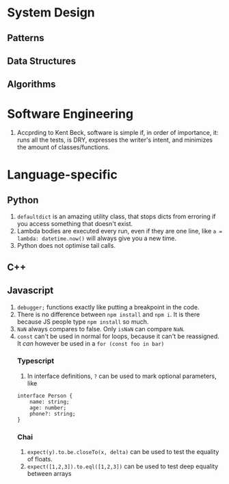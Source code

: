 # System Design
## Patterns

## Data Structures

## Algorithms

# Software Engineering
1. Accprding to Kent Beck, software is simple if, in order of importance, it: runs all the tests, is DRY, expresses the writer's intent, and minimizes the amount of classes/functions.

# Language-specific
## Python
1. `defaultdict` is an amazing utility class, that stops dicts from erroring if you access something that doesn't exist.
1. Lambda bodies are executed every run, even if they are one line, like `a = lambda: datetime.now()` will always give you a new time.
1. Python does not optimise tail calls.

## C++

## Javascript
1. `debugger;` functions exactly like putting a breakpoint in the code.
1. There is no difference between `npm install` and `npm i`. It is there because JS people type `npm install` so much.
1. `NaN` always compares to false. Only `isNaN` can compare `NaN`.
1. `const` can't be used in normal for loops, because it can't be reassigned. It *can* however be used in a `for (const foo in bar)`
    ### Typescript
    1. In interface definitions, `?` can be used to mark optional parameters, like 
    ```
    interface Person {
        name: string;
        age: number;
        phone?: string;
    }
    ```
    ### Chai
    1. `expect(y).to.be.closeTo(x, delta)` can be used to test the equality of floats.
    1. `expect([1,2,3]).to.eql([1,2,3])` can be used to test deep equality between arrays
